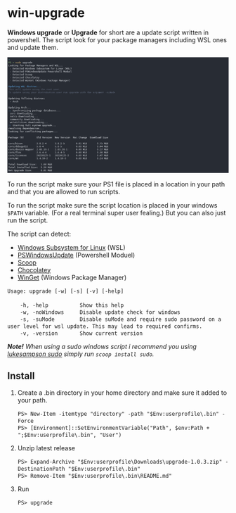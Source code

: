 # win-upgrade
**Windows upgrade** or **Upgrade** for short are a update script written in powershell. The script look for your package managers including WSL ones and update them.

![](https://github.com/AndreasBrostrom/win-upgrade/blob/main/resources/demo.png)

To run the script make sure your PS1 file is placed in a location in your path and that you are allowed to run scripts. 

To run the script make sure the script location is placed in your windows `$PATH` variable. (For a real terminal super user fealing.) But you can also just run the script.

The script can detect:
 - [Windows Subsystem for Linux](https://docs.microsoft.com/en-us/windows/wsl/install) (WSL)
 - [PSWindowsUpdate](https://www.powershellgallery.com/packages/PSWindowsUpdate) (Powershell Moduel)
 - [Scoop](https://scoop.sh/)
 - [Chocolatey](https://chocolatey.org/)
 - [WinGet](https://docs.microsoft.com/en-us/windows/package-manager/winget/) (Windows Package Manager)

```pwsh
Usage: upgrade [-w] [-s] [-v] [-help]

    -h, -help          Show this help
    -w, -noWindows     Disable update check for windows
    -s, -suMode        Disable suMode and require sudo password on a user level for wsl update. This may lead to required confirms.
    -v, -version       Show current version
```

***Note!** When using a sudo windows script i recommend you using [lukesampson sudo](https://github.com/lukesampson/psutils/blob/master/sudo.ps1) simply run `scoop install sudo`.*

## Install

1. Create a .bin directory in your home directory and make sure it added to your path.
   ```pwsh
   PS> New-Item -itemtype "directory" -path "$Env:userprofile\.bin" -Force
   PS> [Environment]::SetEnvironmentVariable("Path", $env:Path + ";$Env:userprofile\.bin", "User")
   ```
2. Unzip latest release
   ```pwsh
   PS> Expand-Archive "$Env:userprofile\Downloads\upgrade-1.0.3.zip" -DestinationPath "$Env:userprofile\.bin"
   PS> Remove-Item "$Env:userprofile\.bin\README.md"
   ```
3. Run
   ```pwsh
   PS> upgrade
   ```
